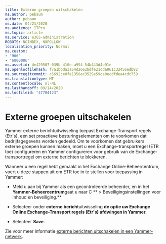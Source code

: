 ```yaml
---
title: Externe groepen uitschakelen
ms.author: pebaum
author: pebaum
ms.date: 04/21/2020
ms.audience: ITPro
ms.topic: article
ms.service: o365-administration
ROBOTS: NOINDEX, NOFOLLOW
localization_priority: Normal
ms.custom:
- "966"
- "6000006"
ms.assetid: 4e429507-039b-410e-a994-54b443d4e91e
ms.openlocfilehash: f7a1bbda3a54d2662bdfe21cda961c32456edb82
ms.sourcegitcommit: c6692ce0fa1358ec3529e59ca0ecdfdea4cdc759
ms.translationtype: MT
ms.contentlocale: nl-NL
ms.lasthandoff: 09/14/2020
ms.locfileid: "47704123"
---
```

# <a name="how-to-disable-external-groups"></a>Externe groepen uitschakelen

Yammer externe berichtuitwisseling toepast Exchange-Transport regels (Etr's), een set proactieve besturingselementen om te voorkomen dat bedrijfsgegevens worden gedeeld. Om te voorkomen dat gebruikers externe groepen kunnen maken, moet u een Exchange-transportregel (ETR toe) configureren en Yammer configureren voor gebruik van de Exchange-transportregel om externe berichten te blokkeren.
  
Wanneer u een regel hebt gemaakt in het Exchange Online-Beheercentrum, voert u deze stappen uit om ETR toe in te stellen voor toepassing in Yammer:
  
- Meld u aan bij Yammer als een gecontroleerde beheerder, en in het **Yammer-Beheercentrum**gaat u naar C ** \> Beveiligingsinstellingen voor inhoud en beveiliging.**

- Selecteer onder **externe bericht**uitwisseling **de optie uw Exchange Online Exchange-Transport regels (Etr's) afdwingen in Yammer.**

- Selecteer **Save**.

Zie voor meer informatie [externe berichten uitschakelen in een Yammer-netwerk](https://docs.microsoft.com/yammer/work-with-external-users/disable-external-messaging).
  